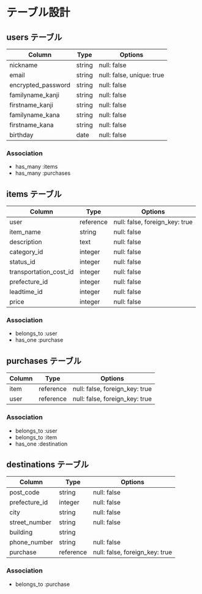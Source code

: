 # テーブル設計

## users テーブル

| Column                 | Type      | Options                        |
| ---------------------- | --------- | ------------------------------ |
| nickname               | string    | null: false                    |
| email                  | string    | null: false, unique: true      |
| encrypted_password     | string    | null: false                    |
| familyname_kanji       | string    | null: false                    |
| firstname_kanji        | string    | null: false                    |
| familyname_kana        | string    | null: false                    |
| firstname_kana         | string    | null: false                    |
| birthday               | date      | null: false                    |

### Association

- has_many :items
- has_many :purchases

## items テーブル

| Column                 | Type      | Options                        |
| ---------------------- | --------- | ------------------------------ |
| user                   | reference | null: false, foreign_key: true |
| item_name              | string    | null: false                    |
| description            | text      | null: false                    |
| category_id            | integer   | null: false                    |
| status_id              | integer   | null: false                    |
| transportation_cost_id | integer   | null: false                    |
| prefecture_id          | integer   | null: false                    |
| leadtime_id            | integer   | null: false                    |
| price                  | integer   | null: false                    |

### Association

- belongs_to :user
- has_one :purchase

## purchases テーブル

| Column                 | Type      | Options                        |
| ---------------------- | --------- | ------------------------------ |
| item                   | reference | null: false, foreign_key: true |
| user                   | reference | null: false, foreign_key: true |

### Association

- belongs_to :user
- belongs_to :item
- has_one :destination

## destinations テーブル

| Column                 | Type      | Options                        |
| ---------------------- | --------- | ------------------------------ |
| post_code              | string    | null: false                    |
| prefecture_id          | integer   | null: false                    |
| city                   | string    | null: false                    |
| street_number          | string    | null: false                    |
| building               | string    |                                |
| phone_number           | string    | null: false                    |
| purchase               | reference | null: false, foreign_key: true |

### Association

- belongs_to :purchase